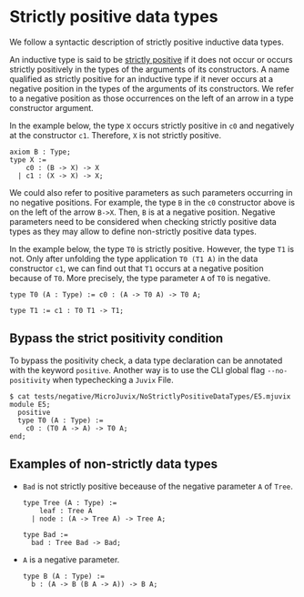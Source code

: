 # Strictly positive data types

We follow a syntactic description of strictly positive inductive data
types.

An inductive type is said to be <u>strictly positive</u> if it does not
occur or occurs strictly positively in the types of the arguments of its
constructors. A name qualified as strictly positive for an inductive
type if it never occurs at a negative position in the types of the
arguments of its constructors. We refer to a negative position as those
occurrences on the left of an arrow in a type constructor argument.

In the example below, the type `X` occurs strictly positive in `c0` and
negatively at the constructor `c1`. Therefore, `X` is not strictly
positive.

```minijuvix
axiom B : Type;
type X :=
    c0 : (B -> X) -> X
  | c1 : (X -> X) -> X;
```

We could also refer to positive parameters as such parameters occurring
in no negative positions. For example, the type `B` in the `c0`
constructor above is on the left of the arrow `B->X`. Then, `B` is at a
negative position. Negative parameters need to be considered when
checking strictly positive data types as they may allow to define
non-strictly positive data types.

In the example below, the type `T0` is strictly positive. However, the
type `T1` is not. Only after unfolding the type application `T0 (T1 A)`
in the data constructor `c1`, we can find out that `T1` occurs at a
negative position because of `T0`. More precisely, the type parameter
`A` of `T0` is negative.

```minijuvix
type T0 (A : Type) := c0 : (A -> T0 A) -> T0 A;

type T1 := c1 : T0 T1 -> T1;
```

## Bypass the strict positivity condition

To bypass the positivity check, a data type declaration can be annotated
with the keyword `positive`. Another way is to use the CLI global flag
`--no-positivity` when typechecking a `Juvix` File.

```juvix
$ cat tests/negative/MicroJuvix/NoStrictlyPositiveDataTypes/E5.mjuvix
module E5;
  positive
  type T0 (A : Type) :=
    c0 : (T0 A -> A) -> T0 A;
end;
```

## Examples of non-strictly data types

- `Bad` is not strictly positive beceause of the negative parameter
  `A` of `Tree`.

  ```minijuvix
  type Tree (A : Type) :=
      leaf : Tree A
    | node : (A -> Tree A) -> Tree A;

  type Bad :=
    bad : Tree Bad -> Bad;
  ```

- `A` is a negative parameter.

  ```minijuvix
  type B (A : Type) :=
    b : (A -> B (B A -> A)) -> B A;
  ```
